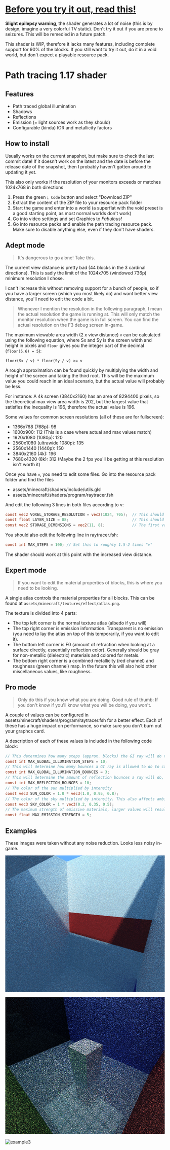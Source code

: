 # <ins>Before you try it out, read this!</ins>

**Slight epilepsy warning**, the shader generates a lot of noise (this is by design, imagine a very colorful TV static). Don't try it out if you are prone to seizures. This will be remedied in a future patch.

This shader is WIP, therefore it lacks many features, including complete support for 90% of the blocks. If you still want to try it out, do it in a void world, but don't expect a playable resource pack.

# Path tracing 1.17 shader

## Features

- Path traced global illumination
- Shadows
- Reflections
- Emission (= light sources work as they should)
- Configurable (kinda) IOR and metallicity factors

## How to install

Usually works on the current snapshot, but make sure to check the last commit date! If it doesn't work on the latest and the date is before the release date of the snapshot, then I probably haven't gotten around to updating it yet.

This also only works if the resolution of your monitors exceeds or matches 1024x768 in both directions

1. Press the green `⤓ Code` button and select "Download ZIP"
2. Extract the content of the ZIP file to your resource pack folder
3. Start the game and enter into a world (a superflat with the void preset is a good starting point, as most normal worlds don't work)
4. Go into video settings and set Graphics to _Fabulous!_
5. Go into resource packs and enable the path tracing resource pack. Make sure to disable anything else, even if they don't have shaders.

## Adept mode

> It's dangerous to go alone! Take this.

The current view distance is pretty bad (44 blocks in the 3 cardinal directions). This is sadly the limit of the 1024x705 (windowed 736p) minimum resolution I chose.

I can't increase this without removing support for a bunch of people, so if you have a larger screen (which you most likely do) and want better view distance, you'll need to edit the code a bit.

> Whenever I mention the resolution in the following paragraph, I mean the actual resolution the game is running at. This will only match the monitor resolution when the game is in full screen. You can find the actual resolution on the F3 debug screen in-game.

The maximum viewable area width (2 x view distance) `v` can be calculated using the following equation, where Sx and Sy is the screen width and height in pixels and `floor` gives you the integer part of the decimal (`floor(5.6) = 5`):

```
floor(Sx / v) * floor(Sy / v) >= v
```

A rough approximation can be found quickly by multiplying the width and height of the screen and taking the third root. This will be the maximum value you could reach in an ideal scenario, but the actual value will probably be less.

For instance:
A 4k screen (3840x2160) has an area of 8294400 pixels, so the theoretical max view area width is 202, but the largest value that satisfies the inequality is 196, therefore the actual value is 196.

Some values for common screen resolutions (all of these are for fullscreen):

- 1366x768 (768p): 98
- 1600x900: 112 (This is a case where actual and max values match)
- 1920x1080 (1080p): 120
- 2560x1080 (ultrawide 1080p): 135
- 2560x1440 (1440p): 150
- 3840x2160 (4k): 196
- 7680x4320 (8k): 312 (Maybe the 2 fps you'll be getting at this resolution isn't worth it)

Once you have `v`, you need to edit some files. Go into the resource pack folder and find the files

- assets/minecraft/shaders/include/utils.glsl
- assets/minecraft/shaders/program/raytracer.fsh

And edit the following 3 lines in both files according to v:

```glsl
const vec2 VOXEL_STORAGE_RESOLUTION = vec2(1024, 705);  // This should be your screen resolution you used earlier
const float LAYER_SIZE = 88;                            // This should be "v"
const vec2 STORAGE_DIMENSIONS = vec2(11, 8);            // The first value should be floor(screen width / v), the second value should be floor(screen height / v)
```

You should also edit the following line in raytracer.fsh:

```glsl
const int MAX_STEPS = 100; // Set this to roughly 1.5-2 times "v"
```

The shader should work at this point with the increased view distance.

## Expert mode

> If you want to edit the material properties of blocks, this is where you need to be looking.

A single atlas controls the material properties for all blocks. This can be found at `assets/minecraft/textures/effect/atlas.png`.

The texture is divided into 4 parts:

- The top left corner is the normal texture atlas (albedo if you will)
- The top right corner is emission information. Transparent is no emission (you need to lay the atlas on top of this temporarily, if you want to edit it).
- The bottom left corner is F0 (amount of refraction when looking at a surface directly, essentially reflection color). Generally should be gray for non-metallic (dielectric) materials and colored for metals.
- The bottom right corner is a combined metallicity (red channel) and roughness (green channel) map. In the future this will also hold other miscellaneous values, like roughness.

## Pro mode

> Only do this if you know what you are doing. Good rule of thumb: If you don't know if you'll know what you will be doing, you won't.

A couple of values can be configured in assets/minecraft/shaders/program/raytracer.fsh for a better effect. Each of these has a huge impact on performance, so make sure you don't burn out your graphcs card.

A description of each of these values is included in the following code block:

```glsl
// This determines how many steps (approx. blocks) the GI ray will do to check bounce lighting (complexity: O(N))
const int MAX_GLOBAL_ILLUMINATION_STEPS = 10;
// This will determine how many bounces a GI ray is allowed to do to calculate the light level at a pixel (complexity: O(N^2))
const int MAX_GLOBAL_ILLUMINATION_BOUNCES = 3;
// This will determine the amount of reflection bounces a ray will do, if you increase it, mirror rooms will be better (complexity: O(N^˘3))
const int MAX_REFLECTION_BOUNCES = 10;
// The color of the sun multiplied by intensity
const vec3 SUN_COLOR = 1.0 * vec3(1.0, 0.95, 0.8);
// The color of the sky multiplied by intensity. This also affects ambient lighting
const vec3 SKY_COLOR = 1 * vec3(0.2, 0.35, 0.5);
// The maximum strength of emissive materials, larger values will result in coarser individual steps, but larger maximums
const float MAX_EMISSION_STRENGTH = 5;
```

## Examples

These images were taken without any noise reduction. Looks less noisy in-game.

![example1](images/gi-example1.png)

![example2](images/gi-example2.png)

![example3](images/gi-example3.png)
